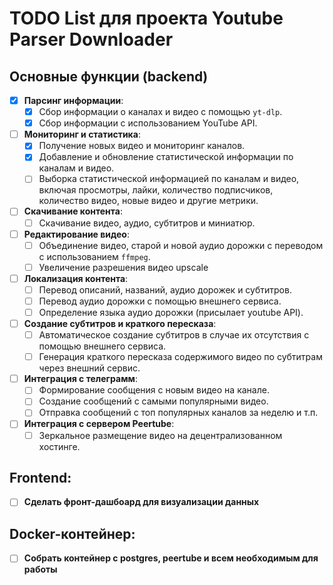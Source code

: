 # TODO List для проекта Youtube Parser Downloader

## Основные функции (backend)

- [x] **Парсинг информации**:
  - [x] Сбор информации о каналах и видео с помощью `yt-dlp`.
  - [x] Сбор информации с использованием YouTube API.

- [ ] **Мониторинг и статистика**:
  - [x] Получение новых видео и мониторинг каналов.
  - [x] Добавление и обновление статистической информации по каналам и видео.
  - [ ] Выборка статистической информацией по каналам и видео, включая просмотры, лайки, количество подписчиков, количество видео, новые видео и другие метрики.

- [ ] **Скачивание контента**:
  - [ ] Скачивание видео, аудио, субтитров и миниатюр.

- [ ] **Редактирование видео**:
  - [ ] Объединение видео, старой и новой аудио дорожки с переводом с использованием `ffmpeg`.
  - [ ] Увеличение разрешения видео upscale

- [ ] **Локализация контента**:
  - [ ] Перевод описаний, названий, аудио дорожек и субтитров.
  - [ ] Перевод аудио дорожки с помощью внешнего сервиса.
  - [ ] Определение языка аудио дорожки (присылает youtube API).

- [ ] **Создание субтитров и краткого пересказа**:
  - [ ] Автоматическое создание субтитров в случае их отсутствия с помощью внешнего сервиса.
  - [ ] Генерация краткого пересказа содержимого видео по субтитрам через внешний сервис.

- [ ] **Интеграция с телеграмм**:
  - [ ] Формирование сообщения с новым видео на канале.
  - [ ] Создание сообщений с самыми популярными видео.
  - [ ] Отправка сообщений с топ популярных каналов за неделю и т.п.

- [ ] **Интеграция с сервером Peertube**:
  - [ ] Зеркальное размещение видео на децентрализованном хостинге.
  
## Frontend:
- [ ] **Сделать фронт-дашбоард для визуализации данных**

## Docker-контейнер:
- [ ] **Собрать контейнер с postgres, peertube и всем необходимым для работы**
